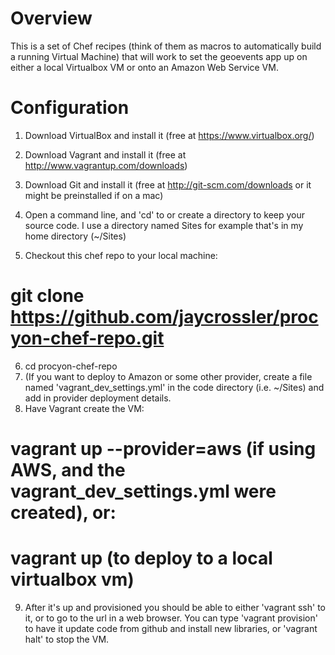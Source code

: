 Overview
========

This is a set of Chef recipes (think of them as macros to automatically build a running Virtual Machine) that will work to set the
geoevents app up on either a local Virtualbox VM or onto an Amazon Web Service VM.


Configuration
=============

1. Download VirtualBox and install it (free at https://www.virtualbox.org/)
2. Download Vagrant and install it (free at http://www.vagrantup.com/downloads)
3. Download Git and install it (free at http://git-scm.com/downloads or it might be preinstalled if on a mac)

4. Open a command line, and 'cd' to or create a directory to keep your source code. I use a directory named Sites for example that's in my home directory (~/Sites)
5. Checkout this chef repo to your local machine:
# git clone https://github.com/jaycrossler/procyon-chef-repo.git

6. cd procyon-chef-repo
7. (If you want to deploy to Amazon or some other provider, create a file named 'vagrant_dev_settings.yml' in the code directory (i.e. ~/Sites) and add in provider deployment details.
8. Have Vagrant create the VM:
# vagrant up --provider=aws (if using AWS, and the vagrant_dev_settings.yml were created), or:
# vagrant up (to deploy to a local virtualbox vm)

9. After it's up and provisioned you should be able to either 'vagrant ssh' to it, or to go to the url in a web browser.
You can type 'vagrant provision' to have it update code from github and install new libraries, or 'vagrant halt' to stop the VM.
